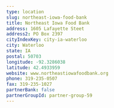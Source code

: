 ```yaml
---
type: location
slug: northeast-iowa-food-bank
title: Northeast Iowa Food Bank
address: 1605 Lafayette Steet
address2: PO Box 2397
cityIndexKey: city-ia-waterloo
city: Waterloo
state: IA
postal: 50703
longitude: -92.3286038
latitude: 42.4933959
website: www.northeastiowafoodbank.org
phone: 319-235-0507
fax: 319-235-1027
partnerBank: false
partnerGroupId: partner-group-59
---
```

